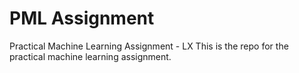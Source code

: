 # PML Assignment
Practical Machine Learning Assignment - LX
This is the repo for the practical machine learning assignment.
